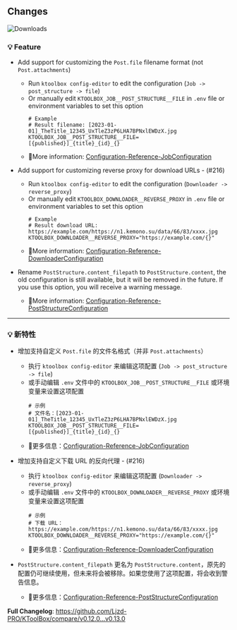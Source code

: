 ## Changes

![Downloads](https://img.shields.io/github/downloads/Ljzd-PRO/KToolBox/v0.13.0/total)

### 💡 Feature

- Add support for customizing the `Post.file` filename format (not `Post.attachments`)
  - Run `ktoolbox config-editor` to edit the configuration (`Job -> post_structure -> file`)
  - Or manually edit `KTOOLBOX_JOB__POST_STRUCTURE__FILE` in `.env` file or environment variables to set this option
    ```dotenv
    # Example
    # Result filename: [2023-01-01]_TheTitle_12345_UxTleZ3zP6LHA7BPNxlEWDzX.jpg
    KTOOLBOX_JOB__POST_STRUCTURE__FILE=[{published}]_{title}_{id}_{}
    ```
  - 📖More information: [Configuration-Reference-JobConfiguration](https://ktoolbox.readthedocs.io/latest/configuration/reference/#ktoolbox.configuration.JobConfiguration)

- Add support for customizing reverse proxy for download URLs - (#216)
  - Run `ktoolbox config-editor` to edit the configuration (`Downloader -> reverse_proxy`)
  - Or manually edit `KTOOLBOX_DOWNLOADER__REVERSE_PROXY` in `.env` file or environment variables to set this option
    ```dotenv
    # Example
    # Result download URL: https://example.com/https://n1.kemono.su/data/66/83/xxxx.jpg
    KTOOLBOX_DOWNLOADER__REVERSE_PROXY="https://example.com/{}"
    ```
  - 📖More information: [Configuration-Reference-DownloaderConfiguration](https://ktoolbox.readthedocs.io/latest/configuration/reference/#ktoolbox.configuration.DownloaderConfiguration)

- Rename `PostStructure.content_filepath` to `PostStructure.content`, the old configuration is still available, but it will be removed in the future. If you use this option, you will receive a warning message.
  - 📖More information: [Configuration-Reference-PostStructureConfiguration](https://ktoolbox.readthedocs.io/latest/configuration/reference/#ktoolbox.configuration.PostStructureConfiguration)

[//]: # (### 🪲 Fix)

- - -

### 💡 新特性

- 增加支持自定义 `Post.file` 的文件名格式（并非 `Post.attachments`）
  - 执行 `ktoolbox config-editor` 来编辑这项配置 (`Job -> post_structure -> file`)
  - 或手动编辑 `.env` 文件中的 `KTOOLBOX_JOB__POST_STRUCTURE__FILE` 或环境变量来设置这项配置
    ```dotenv
    # 示例
    # 文件名：[2023-01-01]_TheTitle_12345_UxTleZ3zP6LHA7BPNxlEWDzX.jpg
    KTOOLBOX_JOB__POST_STRUCTURE__FILE=[{published}]_{title}_{id}_{}
    ```
  - 📖更多信息：[Configuration-Reference-JobConfiguration](https://ktoolbox.readthedocs.io/latest/configuration/reference/#ktoolbox.configuration.JobConfiguration)

- 增加支持自定义下载 URL 的反向代理 - (#216)
  - 执行 `ktoolbox config-editor` 来编辑这项配置 (`Downloader -> reverse_proxy`)
  - 或手动编辑 `.env` 文件中的 `KTOOLBOX_DOWNLOADER__REVERSE_PROXY` 或环境变量来设置这项配置
    ```dotenv
    # 示例
    # 下载 URL：https://example.com/https://n1.kemono.su/data/66/83/xxxx.jpg
    KTOOLBOX_DOWNLOADER__REVERSE_PROXY="https://example.com/{}"
    ```
  - 📖更多信息：[Configuration-Reference-DownloaderConfiguration](https://ktoolbox.readthedocs.io/latest/configuration/reference/#ktoolbox.configuration.DownloaderConfiguration)

- `PostStructure.content_filepath` 更名为 `PostStructure.content`，原先的配置仍可继续使用，但未来将会被移除。如果您使用了这项配置，将会收到警告信息。
  - 📖更多信息：[Configuration-Reference-PostStructureConfiguration](https://ktoolbox.readthedocs.io/latest/configuration/reference/#ktoolbox.configuration.PostStructureConfiguration)

[//]: # (### 🪲 修复)

**Full Changelog**: https://github.com/Ljzd-PRO/KToolBox/compare/v0.12.0...v0.13.0